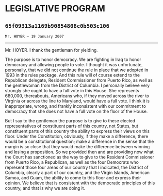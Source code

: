 # LEGISLATIVE PROGRAM
## `65f09313a1169b90854808c0b503c106`
`Mr. HOYER — 19 January 2007`

---


Mr. HOYER. I thank the gentleman for yielding.

The purpose is to honor democracy. We are fighting in Iraq to honor 
democracy and allowing people to vote. I thought it was unfortunate, 
personally, that we did not continue the rule in place that we adopted 
in 1993 in the rules package. And this rule will of course extend to 
the Republican delegate, Resident Commissioner from Puerto Rico, as 
well as the gentlewoman from the District of Columbia. I personally 
believe very strongly she ought to have a full vote in this House. She 
represents 680,000, thereabouts, Americans who, if they moved across 
the river to Virginia or across the line to Maryland, would have a full 
vote. I think it is inappropriate, wrong, and frankly inconsistent with 
our commitment to democracy that she does not have a full vote on the 
floor of the House.

But I say to the gentleman the purpose is to give to these elected 
representatives of constituent parts of this country, not States, but 
constituent parts of this country the ability to express their views on 
this floor. Under the Constitution, obviously, if they make a 
difference, there would be a constitutional question; make a difference 
in the sense that the margin is so close that they would make the 
difference between winning and losing a proposition. So we provided 
then and are providing now what the Court has sanctioned as the way to 
give to the Resident Commissioner from Puerto Rico, a Republican, as 
well as the four Democrats who represent those four areas of our 
country that I indicated, the District of Columbia, clearly a part of 
our country, and the Virgin Islands, American Samoa, and Guam, the 
ability to come to this floor and express their opinion. We believe 
that is consistent with the democratic principles of this country, and 
that is why we are doing it.